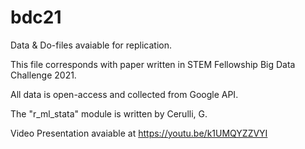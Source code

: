 # bdc21
Data &amp; Do-files avaiable for replication.

This file corresponds with paper written in STEM Fellowship Big Data Challenge 2021.

All data is open-access and collected from Google API.

The "r_ml_stata" module is written by Cerulli, G.

Video Presentation avaiable at https://youtu.be/k1UMQYZZVYI
